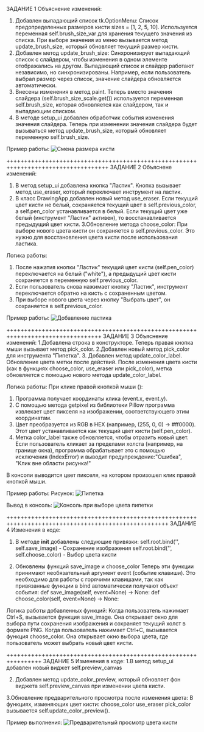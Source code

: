 ЗАДАНИЕ 1
Объяснение изменений:
1. Добавлен выпадающий список tk.OptionMenu:
Список предопределенных размеров кисти sizes = [1, 2, 5, 10].
Используется переменная self.brush_size_var для хранения текущего значения из списка.
При выборе значения из меню вызывается метод update_brush_size, который обновляет текущий размер кисти.
2. Добавлен метод update_brush_size:
Синхронизирует выпадающий список с слайдером, чтобы изменения в одном элементе отображались на другом.
Выпадающий список и слайдер работают независимо, но синхронизированы. Например, если пользователь выбрал размер через список, значение слайдера обновляется автоматически.
3. Внесены изменения в метод paint.
Теперь вместо значения слайдера (self.brush_size_scale.get()) используется переменная self.brush_size, которая обновляется как слайдером, так и выпадающим списком.
4. В методе setup_ui добавлен обработчик события изменения значения слайдера.
Теперь при изменении значения слайдера будет вызываться метод update_brush_size, который обновляет переменную self.brush_size.

Пример работы:
![Смена размера кисти](https://github.com/user-attachments/assets/8f2c919b-fe7a-44bb-b1e3-d7a903709e05)

+++++++++++++++++++++++++++++++++++++++++++++++++++++++++++++++++++++++++++++++++++
ЗАДАНИЕ 2
Объяснене изменений:
1. В метод setup_ui добавлена кнопка "Ластик". Кнопка вызывает метод use_eraser, который переключает инструмент на ластик.
2. В класс DrawingApp добавлен новый метод use_eraser. Если текущий цвет кисти не белый, сохраняется текущий цвет в self.previous_color, а self.pen_color устанавливается в белый.
Если текущий цвет уже белый (инструмент "Ластик" активен), то восстанавливается предыдущий цвет кисти.
3.Обновление метода choose_color: При выборе нового цвета кисти он сохраняется в self.previous_color. Это нужно для восстановления цвета кисти после использования ластика.

Логика работы:
1. После нажатия кнопки "Ластик" текущий цвет кисти (self.pen_color) переключается на белый ("white"), а предыдущий цвет кисти сохраняется в переменную self.previous_color.
2. Если пользователь снова нажимает кнопку "Ластик", инструмент переключается обратно на кисть с сохраненным цветом.
3. При выборе нового цвета через кнопку "Выбрать цвет", он сохраняется в self.previous_color.

Пример работы:
![Добавление ластика](https://github.com/user-attachments/assets/90b4e884-ed65-44a3-a9c1-d623af25bae1)

+++++++++++++++++++++++++++++++++++++++++++++++++++++++++++++++++++++++++++++++++
ЗАДАНИЕ 3
Объяснение изменений:
1.Добавлена строка в конструкторе. Теперь правая кнопка мыши вызывает метод pick_color.
2.Добавлен новый метод pick_color для инструмента "Пипетка".
3. Добавлен метод update_color_label. Обновление цвета метки после действий. После изменения цвета кисти (как в функциях choose_color, use_eraser или pick_color), метка обновляется с помощью нового метода update_color_label.

Логика работы:
При клике правой кнопкой мыши (<Button-3>):
1. Программа получает координаты клика (event.x, event.y).
2. С помощью метода getpixel из библиотеки Pillow программа извлекает цвет пикселя на изображении, соответствующего этим координатам.
3. Цвет преобразуется из RGB в HEX (например, (255, 0, 0) → #ff0000). Этот цвет устанавливается как текущий цвет кисти (self.pen_color).
4. Метка color_label также обновляется, чтобы отразить новый цвет.
Если пользователь кликает за пределами холста (например, на границе окна), программа обрабатывает это с помощью исключения (IndexError) и выводит предупреждение:"Ошибка", "Клик вне области рисунка!"
 
В консоли выводится цвет пикселя, на котором произошел клик правой кнопкой мыши.

Пример работы:
Рисунок:
![Пипетка](https://github.com/user-attachments/assets/c60dcd66-dc7f-4aef-8899-e9b6b5357c78)

Вывод в консоль:
![Консоль при выборе цвета пипетки](https://github.com/user-attachments/assets/d697f54c-0b78-4937-b5b0-d0363ed7886f)

++++++++++++++++++++++++++++++++++++++++++++++++++++++++++++++++++++++++++++++++++++++++++++++++++++
ЗАДАНИЕ 4
Изменения в коде:
1. В методе __init__ добавлены следующие привязки:
    self.root.bind('<Control-s>', self.save_image)  - Сохранение изображения
    self.root.bind('<Control-c>', self.choose_color) - Выбор цвета кисти

2. Обновлены функций save_image и choose_color
Теперь эти функции принимают необязательный аргумент event (событие клавиши). Это необходимо для работы с горячими клавишами, так как привязанные функции в bind автоматически получают объект события:
def save_image(self, event=None) -> None:
def choose_color(self, event=None) -> None:

Логика работы добавленных функций:
Когда пользователь нажимает Ctrl+S, вызывается функция save_image. Она открывает окно для выбора пути сохранения изображения и сохраняет текущий холст в формате PNG.
Когда пользователь нажимает Ctrl+C, вызывается функция choose_color. Она открывает окно выбора цвета, где пользователь может выбрать новый цвет кисти.

++++++++++++++++++++++++++++++++++++++++++++++++++++++++++++++++
ЗАДАНИЕ 5
Изменения в коде:
1.В метод setup_ui добавлен новый виджет self.preview_canvas

2. Добавлен метод update_color_preview, который обновляет фон виджета self.preview_canvas при изменении цвета кисти.

3.Обновление предварительного просмотра после изменения цвета:
 В функциях, изменяющих цвет кисти:
choose_color
use_eraser
pick_color 
вызывается self.update_color_preview().

Пример выполнения:
![Предварительный просмотр цвета кисти](https://github.com/user-attachments/assets/2dbfa542-0e6f-47aa-97c7-f0ffee3a5e3b)










